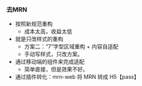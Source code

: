 
### 去MRN

- 按照新规范重构
    - 成本太高，收益太低
- 就是只改样式的重构
    - 方案二：“7”字型区域重构 + 内容自适配
    - 手动写样式，只改方案。
- 通过移动端的组件来完成适配
    - 简单直接，但是效果不好。
- 通过插件转化：mrn-web 将 MRN 转成 H5【pass】